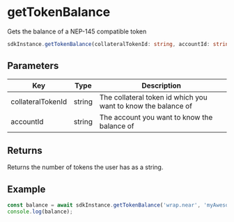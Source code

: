 # getTokenBalance
Gets the balance of a NEP-145 compatible token

```TypeScript
sdkInstance.getTokenBalance(collateralTokenId: string, accountId: string): Promise<string>
```

## Parameters
|Key|Type|Description|
|---|---|---|
|collateralTokenId|string|The collateral token id which you want to know the balance of|
|accountId|string|The account you want to know the balance of|

## Returns
Returns the number of tokens the user has as a string.

## Example
```TypeScript
const balance = await sdkInstance.getTokenBalance('wrap.near', 'myAwesomeAccount.near');
console.log(balance);
```
